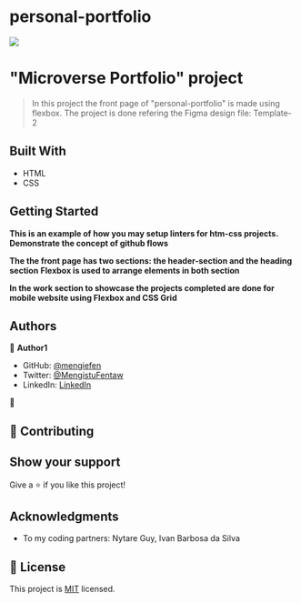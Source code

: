 # personal-portfolio

![](https://img.shields.io/badge/Microverse-blueviolet)

# "Microverse Portfolio" project

> In this project the front page of "personal-portfolio" is made using flexbox.
> The project is done refering the Figma design file: Template-2

## Built With

- HTML
- CSS

## Getting Started

**This is an example of how you may setup linters for htm-css projects.**
**Demonstrate the concept of github flows**

**The the front page has two sections: the header-section and the heading section**
**Flexbox is used to arrange elements in both section**

**In the work section to showcase the projects completed are done for mobile website using Flexbox and CSS Grid**

## Authors

👤 **Author1**

- GitHub: [@mengiefen](https://github.com/githubhandle)
- Twitter: [@MengistuFentaw](https://twitter.com/twitterhandle)
- LinkedIn: [LinkedIn](https://www.linkedin.com/in/mengefen/)

👤

## 🤝 Contributing

## Show your support

Give a ⭐️ if you like this project!

## Acknowledgments

- To my coding partners: Nytare Guy, Ivan Barbosa da Silva

## 📝 License

This project is [MIT](./MIT.md) licensed.
